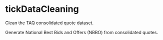 # tickDataCleaning

Clean the TAQ consolidated quote dataset.

Generate National Best Bids and Offers (NBBO) from consolidated quotes.
